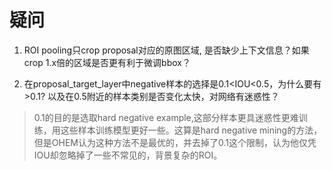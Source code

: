# 疑问

1. ROI pooling只crop proposal对应的原图区域, 是否缺少上下文信息？如果crop 1.x倍的区域是否更有利于微调bbox？

2. 在proposal_target_layer中negative样本的选择是0.1<IOU<0.5，为什么要有>0.1? 以及在0.5附近的样本类别是否变化太快，对网络有迷惑性？

>0.1的目的是选取hard negative example,这部分样本更具迷惑性更难训练，用这些样本训练模型更好一些。这算是hard negative mining的方法，但是OHEM认为这种方法不是最优的，并去掉了0.1这个限制，认为他仅凭IOU却忽略掉了一些不常见的，背景复杂的ROI。
